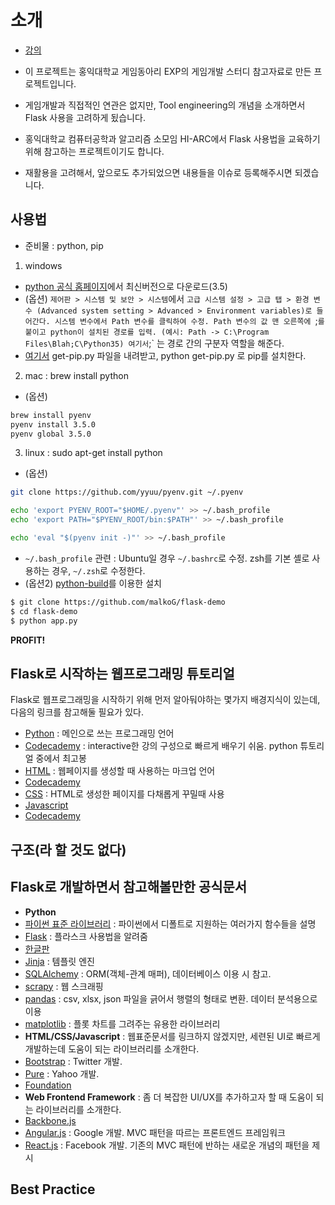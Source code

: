 # 소개

* [강의]()

* 이 프로젝트는 홍익대학교 게임동아리 EXP의 게임개발 스터디 참고자료로 만든 프로젝트입니다.
 * 게임개발과 직접적인 연관은 없지만, Tool engineering의 개념을 소개하면서 Flask 사용을 고려하게 됬습니다. 
* 홍익대학교 컴퓨터공학과 알고리즘 소모임 HI-ARC에서 Flask 사용법을 교육하기 위해 참고하는 프로젝트이기도 합니다. 
* 재활용을 고려해서, 앞으로도 추가되었으면 내용들을 이슈로 등록해주시면 되겠습니다.

## 사용법

* 준비물 : python, pip
 1) windows <br>
  * [python 공식 홈페이지](https://python.org)에서 최신버전으로 다운로드(3.5)
   * (옵션) `제어판 > 시스템 및 보안 > 시스템`에서 `고급 시스템 설정 > 고급 탭 > 환경 변수 (Advanced system setting > Advanced > Environment variables)로 들어간다. 시스템 변수에서 Path 변수를 클릭하여 수정. Path 변수의 값 맨 오른쪽에 `;` 를 붙이고 python이 설치된 경로를 입력. (예시: Path -> C:\Program Files\Blah;C\Python35) 여기서 `;` 는 경로 간의 구분자 역할을 해준다.   
  * [여기서](https://bootstrap.pypa.io) get-pip.py 파일을 내려받고, python get-pip.py 로 pip를 설치한다. <br>
 2) mac : brew install python
  * (옵션)
  ```sh
  brew install pyenv
  pyenv install 3.5.0
  pyenv global 3.5.0
  ```
 3) linux : sudo apt-get install python
  * (옵션)
  ```sh
  git clone https://github.com/yyuu/pyenv.git ~/.pyenv
  
  echo 'export PYENV_ROOT="$HOME/.pyenv"' >> ~/.bash_profile
  echo 'export PATH="$PYENV_ROOT/bin:$PATH"' >> ~/.bash_profile

  echo 'eval "$(pyenv init -)"' >> ~/.bash_profile
  ```
   * `~/.bash_profile` 관련 : Ubuntu일 경우 `~/.bashrc`로 수정. zsh를 기본 셸로 사용하는 경우, `~/.zsh`로 수정한다.
  * (옵션2) [python-build](https://github.com/yyuu/pyenv/tree/master/plugins/python-build)를 이용한 설치
  
```sh
$ git clone https://github.com/malkoG/flask-demo
$ cd flask-demo
$ python app.py
```

**PROFIT!**

## Flask로 시작하는 웹프로그래밍 튜토리얼

Flask로 웹프로그래밍을 시작하기 위해 먼저 알아둬야하는 몇가지 배경지식이 있는데, 다음의 링크를 참고해둘 필요가 있다.

* [Python](https://python.org) : 메인으로 쓰는 프로그래밍 언어
 * [Codecademy](https://www.codecademy.com/learn/python) : interactive한 강의 구성으로 빠르게 배우기 쉬움. python 튜토리얼 중에서 최고봉
* [HTML](http://www.w3schools.com/html/default.asp) : 웹페이지를 생성할 때 사용하는 마크업 언어
 * [Codecademy](https://www.codecademy.com/learn/web)
* [CSS](http://www.w3schools.com/css/default.asp) : HTML로 생성한 페이지를 다채롭게 꾸밀때 사용
* [Javascript](http://www.w3schools.com/js/default.asp)
 * [Codecademy](https://www.codecademy.com/learn/javascript)


## 구조(라 할 것도 없다)


## Flask로 개발하면서 참고해볼만한 공식문서

* **Python**
 * [파이썬 표준 라이브러리](https://docs.python.org/3.5/library/) : 파이썬에서 디폴트로 지원하는 여러가지 함수들을 설명
 * [Flask](http://flask.pocoo.org) : 플라스크 사용법을 알려줌
  * [한글판](http://flask-docs-kr.readthedocs.io/ko/latest/)
  * [Jinja](http://jinja.pocoo.org) : 템플릿 엔진
 * [SQLAlchemy](http://www.sqlalchemy.org) : ORM(객체-관계 매퍼), 데이터베이스 이용 시 참고.
 * [scrapy](http://scrapy.org) : 웹 스크래핑
 * [pandas](http://pandas.pydata.org/index.html) : csv, xlsx, json 파일을 긁어서 행렬의 형태로 변환. 데이터 분석용으로 이용 
 * [matplotlib](http://matplotlib.org) : 플롯 차트를 그려주는 유용한 라이브러리
* **HTML/CSS/Javascript** : 웹표준문서를 링크하지 않겠지만, 세련된 UI로 빠르게 개발하는데 도움이 되는 라이브러리를 소개한다.
 * [Bootstrap](http://getbootstrap.com) : Twitter 개발.
 * [Pure](http://purecss.io) : Yahoo 개발.
 * [Foundation](http://foundation.zurb.com)
* **Web Frontend Framework** : 좀 더 복잡한 UI/UX를 추가하고자 할 때 도움이 되는 라이브러리를 소개한다.
 * [Backbone.js](http://backbonejs.org)
 * [Angular.js](https://angularjs.org) : Google 개발. MVC 패턴을 따르는 프론트엔드 프레임워크
 * [React.js](https://facebook.github.io/react/) : Facebook 개발. 기존의 MVC 패턴에 반하는 새로운 개념의 패턴을 제시

## Best Practice

